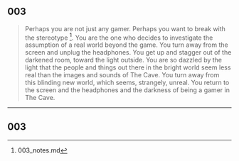 
## 003
>Perhaps you are not just any gamer. Perhaps you want to break with the stereotype [^1]. You are the one who decides to investigate the assumption of a real world beyond the game. You turn away from the screen and unplug the headphones. You get up and stagger out of the darkened room, toward the light outside. You are so dazzled by the light that the people and things out there in the bright world seem less real than the images and sounds of The Cave. You turn away from this blinding new world, which seems, strangely, unreal. You return to the screen and the headphones and the darkness of being a gamer in The Cave.



[^1]: 003_notes.md

----

## 003

